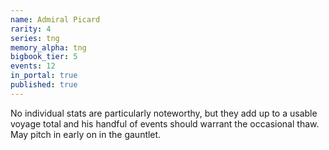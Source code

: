 ```yaml
---
name: Admiral Picard
rarity: 4
series: tng
memory_alpha: tng
bigbook_tier: 5
events: 12
in_portal: true
published: true
---
```


No individual stats are particularly noteworthy, but they add up to a usable voyage total and his handful of events should warrant the occasional thaw. May pitch in early on in the gauntlet.
